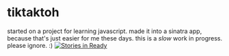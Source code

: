 # tiktaktoh
started on a project for learning javascript. made it into a sinatra app, because that's just easier for me these days. this is a *slow* work in progress. please ignore. :)
[![Stories in Ready](https://badge.waffle.io/ashumz/tiktaktoh.svg?label=dont&title=dont)](http://waffle.io/ashumz/tiktaktoh)
